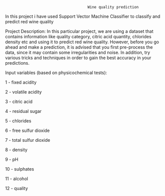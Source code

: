                                          Wine quality prediction

In this project i have used Support Vector Machine Classifier to classify and predict red wine quality

Project Description: In this particular project, we are using a dataset that contains information like quality category, citric acid quantity, chlorides density etc and using it to predict red wine quality. However, before you go ahead and make a prediction, it is advised that you first pre-process the data, since it may contain some irregularities and noise. In addition, try various tricks and techniques in order to gain the best accuracy in your predictions.

Input variables (based on physicochemical tests):

1 - fixed acidity

2 - volatile acidity

3 - citric acid

4 - residual sugar

5 - chlorides

6 - free sulfur dioxide

7 - total sulfur dioxide

8 - density

9 - pH

10 - sulphates

11 - alcohol

12 - quality
